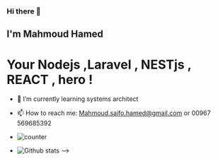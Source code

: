 ### Hi there 👋 

## I'm Mahmoud Hamed 
# Your Nodejs ,Laravel , NESTjs , REACT , hero ! 



- 🌱 I’m currently learning systems architect 

- 📫 How to reach me: Mahmoud.saifo.hamed@gmail.com or 00967 569685392

- ![counter](https://ena7fbetz4jjo2a.m.pipedream.net)
- ![Github stats](https://github-readme-stats.vercel.app/api?username=msHamed1)
-->
